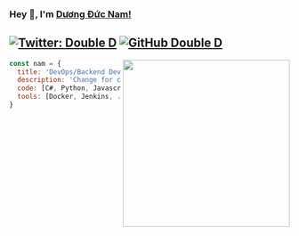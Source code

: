### Hey 👋, I'm [Dương Đức Nam!](https://www.facebook.com/nampt1999) 

[![Twitter: Double D](https://img.shields.io/twitter/follow/ddnam99?style=social)](https://twitter.com/ddnam99)
[![GitHub Double D](https://img.shields.io/github/followers/ddnam99?label=follow&style=social)](https://github.com/ddnam99)
---
<img align='right' src="https://media.giphy.com/media/836HiJc7pgzy8iNXCn/giphy.gif" width="300">

```javascript
const nam = {
  title: 'DevOps/Backend Developer',
  description: 'Change for change!'
  code: [C#, Python, Javascript, Typescript, SASS],
  tools: [Docker, Jenkins, .Net, NodeJS, React],
}
```
